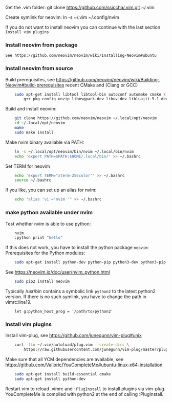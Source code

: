 Get the .vim folder:
    git clone https://github.com/ssiccha/.vim.git ~/.vim

Create symlink for neovim:
    ln -s ~/.vim ~/.config/nvim


If you do not want to install neovim you can continue with the last section `Install vim plugins`
### Install neovim from package
    See https://github.com/neovim/neovim/wiki/Installing-Neovim#ubuntu

### Install neovim from source
Build prerequisites, see https://github.com/neovim/neovim/wiki/Building-Neovim#build-prerequisites
recent CMake and (Clang or GCC)
```sh
    sudo apt-get install libtool libtool-bin autoconf automake cmake \
        g++ pkg-config unzip libmsgpack-dev libuv-dev libluajit-5.1-dev
```

Build and install neovim:
```sh
    git clone https://github.com/neovim/neovim ~/.local/opt/neovim
    cd ~/.local/opt/neovim
    make
    sudo make install
```

Make nvim binary available via PATH:
```sh
    ln -s ~/.local/opt/neovim/bin/nvim ~/.local/bin/nvim
    echo 'export PATH=$PATH:$HOME/.local/bin/' >> ~/.bashrc
```
Set TERM for neovim
```sh
    echo 'export TERM="xterm-256color"' >> ~/.bashrc
    source ~/.bashrc
```
If you like, you can set up an alias for nvim:
```sh
    echo "alias 'vi'='nvim '" >> ~/.bashrc
```

### make python available under nvim
Test whether nvim is able to use python:
```sh
    nvim
    :python print "hello"
```

If this does not work, you have to install the python package `neovim`:
Prerequisites for the Python modules:
```sh
    sudo apt-get install python-dev python-pip python3-dev python3-pip
```

See https://neovim.io/doc/user/nvim_python.html
```sh
    sudo pip2 install neovim
```

Typically /usr/bin contains a symbolic link `python2` to the latest python2 version.
If there is no such symlink, you have to change the path in vimrc:line19.
```vim
    let g:python_host_prog = '/path/to/python2'
```


### Install vim plugins
Install vim-plug, see https://github.com/junegunn/vim-plug#unix
```sh
    curl -fLo ~/.vim/autoload/plug.vim --create-dirs \
        https://raw.githubusercontent.com/junegunn/vim-plug/master/plug.vim
```

Make sure that all YCM dependencies are available,
  see https://github.com/Valloric/YouCompleteMe#ubuntu-linux-x64-installation
```sh
    sudo apt-get install build-essential cmake
    sudo apt-get install python-dev
```

Restart vim to reload .vimrc and `:PlugInstall` to install plugins via vim-plug.
YouCompleteMe is compiled with python2 at the end of calling :PlugInstall.
